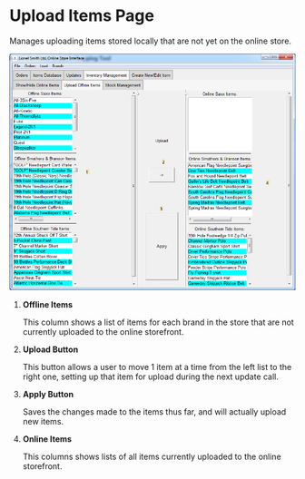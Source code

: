 # Upload Items Page

Manages uploading items stored locally that are not yet on the
online store.

![ShowHideImage](../../imgs/InventoryManageUpload.png)

1. **Offline Items**

    This column shows a list of items for each brand in the store that 
    are not currently uploaded to the online storefront.
    
2. **Upload Button**

    This button allows a user to move 1 item at a time from the left list
    to the right one, setting up that item for upload during the next
    update call.
    
3. **Apply Button**

    Saves the changes made to the items thus far, and will actually 
    upload new items.
    
4. **Online Items**

    This columns shows lists of all items currently uploaded to the 
    online storefront.